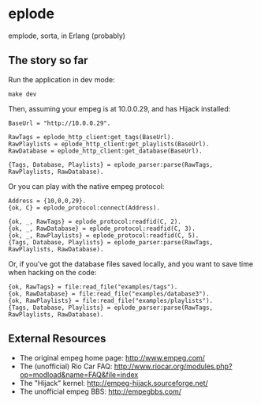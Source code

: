 # eplode

emplode, sorta, in Erlang (probably)

## The story so far

Run the application in dev mode:

    make dev

Then, assuming your empeg is at 10.0.0.29, and has Hijack installed:

    BaseUrl = "http://10.0.0.29".

    RawTags = eplode_http_client:get_tags(BaseUrl).
    RawPlaylists = eplode_http_client:get_playlists(BaseUrl).
    RawDatabase = eplode_http_client:get_database(BaseUrl).

    {Tags, Database, Playlists} = eplode_parser:parse(RawTags, RawPlaylists, RawDatabase).

Or you can play with the native empeg protocol:

    Address = {10,0,0,29}.
    {ok, C} = eplode_protocol:connect(Address).

    {ok, _, RawTags} = eplode_protocol:readfid(C, 2).
    {ok, _, RawDatabase} = eplode_protocol:readfid(C, 3).
    {ok, _, RawPlaylists} = eplode_protocol:readfid(C, 5).
    {Tags, Database, Playlists} = eplode_parser:parse(RawTags, RawPlaylists, RawDatabase).

Or, if you've got the database files saved locally, and you want to save time
when hacking on the code:

    {ok, RawTags} = file:read_file("examples/tags").
    {ok, RawDatabase} = file:read_file("examples/database3").
    {ok, RawPlaylists} = file:read_file("examples/playlists").
    {Tags, Database, Playlists} = eplode_parser:parse(RawTags, RawPlaylists, RawDatabase).

## External Resources

- The original empeg home page: http://www.empeg.com/
- The (unofficial) Rio Car FAQ: http://www.riocar.org/modules.php?op=modload&name=FAQ&file=index
- The "Hijack" kernel: http://empeg-hijack.sourceforge.net/
- The unofficial empeg BBS: http://empegbbs.com/
